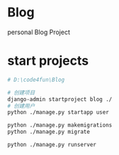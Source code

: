 # Blog
personal Blog Project

# start projects
```bash
# D:\code4fun\Blog

# 创建项目
django-admin startproject blog ./
# 创建用户
python ./manage.py startapp user 

python ./manage.py makemigrations
python ./manage.py migrate  

python ./manage.py runserver 
```